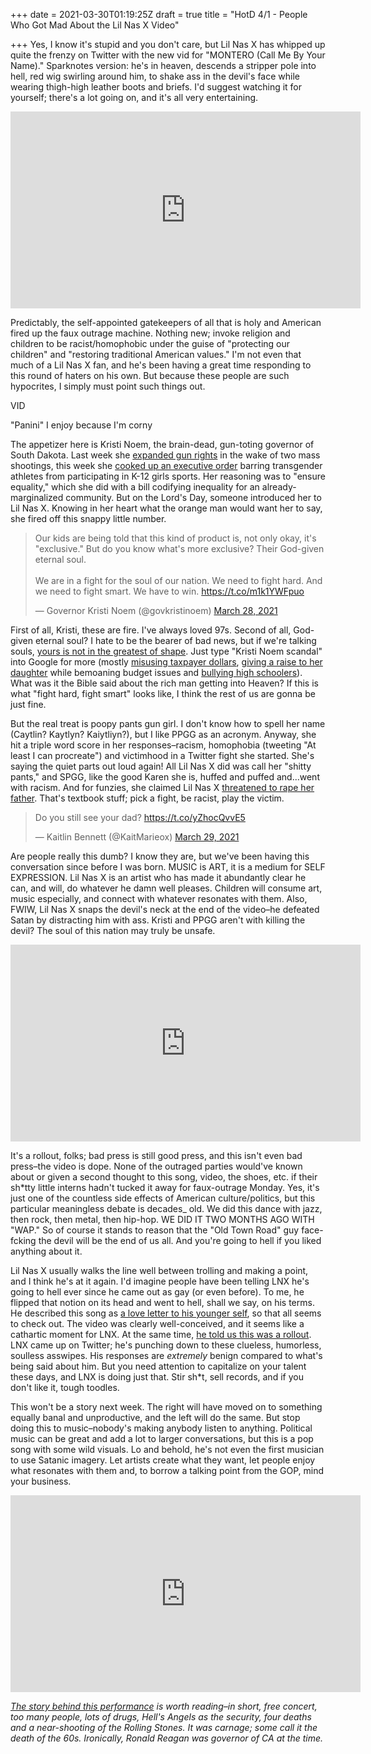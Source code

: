 +++
date = 2021-03-30T01:19:25Z
draft = true
title = "HotD 4/1 - People Who Got Mad About the Lil Nas X Video"

+++
Yes, I know it's stupid and you don't care, but Lil Nas X has whipped up quite the frenzy on Twitter with the new vid for "MONTERO (Call Me By Your Name)." Sparknotes version: he's in heaven, descends a stripper pole into hell, red wig swirling around him, to shake ass in the devil's face while wearing thigh-high leather boots and briefs. I'd suggest watching it for yourself; there's a lot going on, and it's all very entertaining.

<iframe width="560" height="315" src="https://www.youtube.com/embed/6swmTBVI83k" title="YouTube video player" frameborder="0" allow="accelerometer; autoplay; clipboard-write; encrypted-media; gyroscope; picture-in-picture" allowfullscreen></iframe>

Predictably, the self-appointed gatekeepers of all that is holy and American fired up the faux outrage machine. Nothing new; invoke religion and children to be racist/homophobic under the guise of "protecting our children" and "restoring traditional American values." I'm not even that much of a Lil Nas X fan, and he's been having a great time responding to this round of haters on his own. But because these people are such hypocrites, I simply must point such things out. 

VID

"Panini" I enjoy because I'm corny

The appetizer here is Kristi Noem, the brain-dead, gun-toting governor of South Dakota. Last week she [expanded gun rights](https://www.nraila.org/articles/20210324/south-dakota-governor-noem-signs-multiple-pro-gun-bills-into-law) in the wake of two mass shootings, this week she [cooked up an executive order](https://www.cnn.com/2021/03/30/politics/south-dakota-transgender-sports-kristi-noem/index.html) barring transgender athletes from participating in K-12 girls sports. Her reasoning was to "ensure equality," which she did with a bill codifying inequality for an already-marginalized community. But on the Lord's Day, someone introduced her to Lil Nas X. Knowing in her heart what the orange man would want her to say,  she fired off this snappy little number.

<blockquote class="twitter-tweet"><p lang="en" dir="ltr">Our kids are being told that this kind of product is, not only okay, it's "exclusive." But do you know what's more exclusive? Their God-given eternal soul.<br><br>We are in a fight for the soul of our nation. We need to fight hard. And we need to fight smart. We have to win. <a href="https://t.co/m1k1YWFpuo">https://t.co/m1k1YWFpuo</a></p>— Governor Kristi Noem (@govkristinoem) <a href="https://twitter.com/govkristinoem/status/1376239196709478400?ref_src=twsrc%5Etfw">March 28, 2021</a></blockquote> <script async src="https://platform.twitter.com/widgets.js" charset="utf-8"></script>

First of all, Kristi, these are fire. I've always loved 97s. Second of all, God-given eternal soul? I hate to be the bearer of bad news, but if we're talking souls, [yours is not in the greatest of shape](https://www.thedailybeast.com/gov-kristi-noem-says-shes-celebrating-intl-womens-day-by-signing-anti-trans-bill). Just type "Kristi Noem scandal" into Google for more (mostly [misusing taxpayer dollars](https://prospect.org/power/noem-bill-would-make-dark-money-disclosure-illegal/), [giving a raise to her daughter](https://www.aberdeennews.com/news/opinion/from-about-41k-to-58k-for-governor-s-daughter/article_fc637b86-1dbc-11ea-b961-db14b62c3554.html) while bemoaning budget issues and [bullying high schoolers](https://dakotafreepress.com/2019/06/16/girls-stater-expelled-after-posting-photo-of-noem-and-anti-trump-message/)). What was it the Bible said about the rich man getting into Heaven? If this is what "fight hard, fight smart" looks like, I think the rest of us are gonna be just fine.

But the real treat is poopy pants gun girl. I don't know how to spell her name (Caytlin? Kaytlyn? Kaiytliyn?), but I like PPGG as an acronym. Anyway, she hit a triple word score in her responses–racism, homophobia (tweeting "At least I can procreate") and victimhood in a Twitter fight she started. She's saying the quiet parts out loud again! All Lil Nas X did was call her "shitty pants," and SPGG, like the good Karen she is, huffed and puffed and...went with racism. And for funzies, she claimed Lil Nas X [threatened to rape her father](https://twitter.com/kaitmarieox/status/1376375609555886080). That's textbook stuff; pick a fight, be racist, play the victim.

<blockquote class="twitter-tweet"><p lang="en" dir="ltr">Do you still see your dad? <a href="https://t.co/yZhocQvvE5">https://t.co/yZhocQvvE5</a></p>— Kaitlin Bennett (@KaitMarieox) <a href="https://twitter.com/KaitMarieox/status/1376364462911987712?ref_src=twsrc%5Etfw">March 29, 2021</a></blockquote> <script async src="https://platform.twitter.com/widgets.js" charset="utf-8"></script>

Are people really this dumb? I know they are, but we've been having this conversation since before I was born. MUSIC is ART, it is a medium for SELF EXPRESSION. Lil Nas X is an artist who has made it abundantly clear he can, and will, do whatever he damn well pleases. Children will consume art, music especially, and connect with whatever resonates with them. Also, FWIW, Lil Nas X snaps the devil's neck at the end of the video–he defeated Satan by distracting him with ass. Kristi and PPGG aren't with killing the devil? The soul of this nation may truly be unsafe.

<iframe width="560" height="315" src="https://www.youtube.com/embed/sLSorLH-FEg" title="YouTube video player" frameborder="0" allow="accelerometer; autoplay; clipboard-write; encrypted-media; gyroscope; picture-in-picture" allowfullscreen></iframe>

It's a rollout, folks; bad press is still good press, and this isn't even bad press–the video is dope. None of the outraged parties would've known about or given a second thought to this song, video, the shoes, etc. if their sh*tty little interns hadn't tucked it away for faux-outrage Monday. Yes, it's just one of the countless side effects of American culture/politics, but this particular meaningless debate is decades_ old. We did this dance with jazz, then rock, then metal, then hip-hop. WE DID IT TWO MONTHS AGO WITH "WAP." So of course it stands to reason that the "Old Town Road" guy face-fcking the devil will be the end of us all. And you're going to hell if you liked anything about it.

Lil Nas X usually walks the line well between trolling and making a point, and I think he's at it again. I'd imagine people have been telling LNX he's going to hell ever since he came out as gay (or even before). To me, he flipped that notion on its head and went to hell, shall we say, on his terms. He described this song as [a love letter to his younger self](https://www.instagram.com/p/CM3i2RelCkK/), so that all seems to check out. The video was clearly well-conceived, and it seems like a cathartic moment for LNX. At the same time, [he told us this was a rollout](https://twitter.com/LilNasX/status/1376568409295491081). LNX came up on Twitter; he's punching down to these clueless, humorless, soulless asswipes. His responses are _extremely_ benign compared to what's being said about him. But you need attention to capitalize on your talent these days, and LNX is doing just that. Stir sh*t, sell records, and if you don't like it, tough toodles.

This won't be a story next week. The right will have moved on to something equally banal and unproductive, and the left will do the same. But stop doing this to music–nobody's making anybody listen to anything. Political music can be great and add a lot to larger conversations, but this is a pop song with some wild visuals. Lo and behold, he's not even the first musician to use Satanic imagery. Let artists create what they want, let people enjoy what resonates with them and, to borrow a talking point from the GOP, mind your business.

<iframe width="560" height="315" src="https://www.youtube.com/embed/pqK-J9S2GXs" title="YouTube video player" frameborder="0" allow="accelerometer; autoplay; clipboard-write; encrypted-media; gyroscope; picture-in-picture" allowfullscreen></iframe>

[_The story behind this performance_](https://en.wikipedia.org/wiki/Altamont_Free_Concert) _is worth reading–in short, free concert, too many people, lots of drugs, Hell's Angels as the security, four deaths and a near-shooting of the Rolling Stones. It was carnage; some call it the death of the 60s. Ironically, Ronald Reagan was governor of CA at the time._